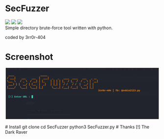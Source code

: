 # SecFuzzer

<img src="https://img.shields.io/badge/-Linux-black?style=for-the-badge&logo=Linux&logoColor=white"> <img src="https://img.shields.io/badge/-Python-black?style=for-the-badge&logo=python&logoColor=white"> <img src="https://img.shields.io/badge/-Terminal-black?style=for-the-badge&logo=GNU%20Bash&logoColor=white">
<br>Simple directory brute-force tool written with python.<br>

coded by  3rr0r-404

# Screenshot

<p align="center"><img alt="https://raw.githubusercontent.com/3rr0r-4O4/SecFuzzer/main/dirfuzzer.png" width="500px" src="https://raw.githubusercontent.com/3rr0r-4O4/SecFuzzer/main/dirfuzzer.png" /></p>
# Install
git clone 
cd SecFuzzer
python3 SecFuzzer.py
# Thanks
[!] The Dark Raver
